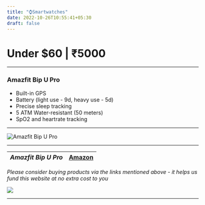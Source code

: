 ```yaml
---
title: "⌚Smartwatches"
date: 2022-10-26T10:55:41+05:30
draft: false
---
```

# Under $60 | ₹5000
___

### Amazfit Bip U Pro

- Built-in GPS
- Battery (light use - 9d, heavy use - 5d)
- Precise sleep tracking
- 5 ATM Water-resistant (50 meters)
- SpO2 and heartrate tracking
___

![Amazfit Bip U Pro](https://www.notebookcheck.net/fileadmin/Notebooks/News/_nc3/bip_u.jpg)

___

| _Amazfit Bip U Pro_ | [Amazon](https://amzn.to/3TGxW4o) |
|----|---|

_Please consider buying products via the links mentioned above - it helps us fund this website at no extra cost to you_

<!-- Amazfit Bip U Pro -->
<a href="https://www.amazon.in/Amazfit-Electronic-Compass-Fitness-Tracker/dp/B091CMRNXY?crid=2JT3PSTMHTEQW&keywords=amazfit+bip+u+pro&qid=1666763674&qu=eyJxc2MiOiIzLjQ3IiwicXNhIjoiMi44MSIsInFzcCI6IjIuMzgifQ%3D%3D&s=computers&sprefix=Amazfit+bip+%2Ccomputers%2C179&sr=1-4&linkCode=li1&tag=jinjja-21&linkId=4f73b96b9d4fa23865814a50fbbd9a59&language=en_IN&ref_=as_li_ss_il" target="_blank"><img border="0" src="//ws-in.amazon-adsystem.com/widgets/q?_encoding=UTF8&ASIN=B091CMRNXY&Format=_SL110_&ID=AsinImage&MarketPlace=IN&ServiceVersion=20070822&WS=1&tag=jinjja-21&language=en_IN" ></a><img src="https://ir-in.amazon-adsystem.com/e/ir?t=jinjja-21&language=en_IN&l=li1&o=31&a=B091CMRNXY" width="1" height="1" border="0" alt="" style="border:none !important; margin:0px !important;" />
___